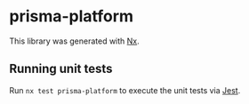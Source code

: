 # prisma-platform

This library was generated with [Nx](https://nx.dev).

## Running unit tests

Run `nx test prisma-platform` to execute the unit tests via [Jest](https://jestjs.io).
